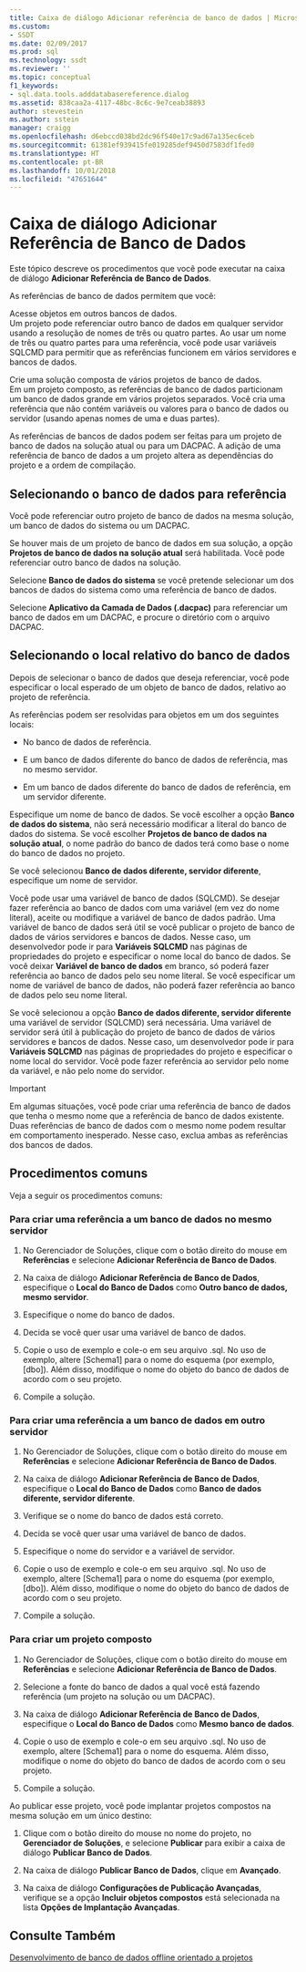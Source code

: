 ```yaml
---
title: Caixa de diálogo Adicionar referência de banco de dados | Microsoft Docs
ms.custom:
- SSDT
ms.date: 02/09/2017
ms.prod: sql
ms.technology: ssdt
ms.reviewer: ''
ms.topic: conceptual
f1_keywords:
- sql.data.tools.adddatabasereference.dialog
ms.assetid: 838caa2a-4117-48bc-8c6c-9e7ceab38893
author: stevestein
ms.author: sstein
manager: craigg
ms.openlocfilehash: d6ebccd038bd2dc96f540e17c9ad67a135ec6ceb
ms.sourcegitcommit: 61381ef939415fe019285def9450d7583df1fed0
ms.translationtype: HT
ms.contentlocale: pt-BR
ms.lasthandoff: 10/01/2018
ms.locfileid: "47651644"
---
```

# <a name="add-database-reference-dialog-box"></a>Caixa de diálogo Adicionar Referência de Banco de Dados
Este tópico descreve os procedimentos que você pode executar na caixa de diálogo **Adicionar Referência de Banco de Dados**.  
  
As referências de banco de dados permitem que você:  
  
Acesse objetos em outros bancos de dados.  
Um projeto pode referenciar outro banco de dados em qualquer servidor usando a resolução de nomes de três ou quatro partes. Ao usar um nome de três ou quatro partes para uma referência, você pode usar variáveis SQLCMD para permitir que as referências funcionem em vários servidores e bancos de dados.  
  
Crie uma solução composta de vários projetos de banco de dados.  
Em um projeto composto, as referências de banco de dados particionam um banco de dados grande em vários projetos separados. Você cria uma referência que não contém variáveis ou valores para o banco de dados ou servidor (usando apenas nomes de uma e duas partes).  
  
As referências de bancos de dados podem ser feitas para um projeto de banco de dados na solução atual ou para um DACPAC. A adição de uma referência de banco de dados a um projeto altera as dependências do projeto e a ordem de compilação.  
  
## <a name="selecting-the-database-to-reference"></a>Selecionando o banco de dados para referência  
Você pode referenciar outro projeto de banco de dados na mesma solução, um banco de dados do sistema ou um DACPAC.  
  
Se houver mais de um projeto de banco de dados em sua solução, a opção **Projetos de banco de dados na solução atual** será habilitada. Você pode referenciar outro banco de dados na solução.  
  
Selecione **Banco de dados do sistema** se você pretende selecionar um dos bancos de dados do sistema como uma referência de banco de dados.  
  
Selecione **Aplicativo da Camada de Dados (.dacpac)** para referenciar um banco de dados em um DACPAC, e procure o diretório com o arquivo DACPAC.  
  
## <a name="selecting-the-databases-relative-location"></a>Selecionando o local relativo do banco de dados  
Depois de selecionar o banco de dados que deseja referenciar, você pode especificar o local esperado de um objeto de banco de dados, relativo ao projeto de referência.  
  
As referências podem ser resolvidas para objetos em um dos seguintes locais:  
  
- No banco de dados de referência.  
  
- E um banco de dados diferente do banco de dados de referência, mas no mesmo servidor.  
  
- Em um banco de dados diferente do banco de dados de referência, em um servidor diferente.  
  
Especifique um nome de banco de dados. Se você escolher a opção **Banco de dados do sistema**, não será necessário modificar a literal do banco de dados do sistema. Se você escolher **Projetos de banco de dados na solução atual**, o nome padrão do banco de dados terá como base o nome do banco de dados no projeto.  
  
Se você selecionou **Banco de dados diferente, servidor diferente**, especifique um nome de servidor.  
  
Você pode usar uma variável de banco de dados (SQLCMD). Se desejar fazer referência ao banco de dados com uma variável (em vez do nome literal), aceite ou modifique a variável de banco de dados padrão. Uma variável de banco de dados será útil se você publicar o projeto de banco de dados de vários servidores e bancos de dados. Nesse caso, um desenvolvedor pode ir para **Variáveis SQLCMD** nas páginas de propriedades do projeto e especificar o nome local do banco de dados. Se você deixar **Variável de banco de dados** em branco, só poderá fazer referência ao banco de dados pelo seu nome literal. Se você especificar um nome de variável de banco de dados, não poderá fazer referência ao banco de dados pelo seu nome literal.  
  
Se você selecionou a opção **Banco de dados diferente, servidor diferente** uma variável de servidor (SQLCMD) será necessária. Uma variável de servidor será útil à publicação do projeto de banco de dados de vários servidores e bancos de dados. Nesse caso, um desenvolvedor pode ir para **Variáveis SQLCMD** nas páginas de propriedades do projeto e especificar o nome local do servidor. Você pode fazer referência ao servidor pelo nome da variável, e não pelo nome do servidor.  
  
> [!IMPORTANT]  
> Em algumas situações, você pode criar uma referência de banco de dados que tenha o mesmo nome que a referência de banco de dados existente. Duas referências de banco de dados com o mesmo nome podem resultar em comportamento inesperado. Nesse caso, exclua ambas as referências dos bancos de dados.  
  
## <a name="common-procedures"></a>Procedimentos comuns  
Veja a seguir os procedimentos comuns:  
  
### <a name="to-create-a-reference-to-a-database-on-the-same-server"></a>Para criar uma referência a um banco de dados no mesmo servidor  
  
1.  No Gerenciador de Soluções, clique com o botão direito do mouse em **Referências** e selecione **Adicionar Referência de Banco de Dados**.  
  
2.  Na caixa de diálogo **Adicionar Referência de Banco de Dados**, especifique o **Local do Banco de Dados** como **Outro banco de dados, mesmo servidor**.  
  
3.  Especifique o nome do banco de dados.  
  
4.  Decida se você quer usar uma variável de banco de dados.  
  
5.  Copie o uso de exemplo e cole-o em seu arquivo .sql. No uso de exemplo, altere [Schema1] para o nome do esquema (por exemplo, [dbo]). Além disso, modifique o nome do objeto do banco de dados de acordo com o seu projeto.  
  
6.  Compile a solução.  
  
### <a name="to-create-a-reference-to-a-database-on-another-server"></a>Para criar uma referência a um banco de dados em outro servidor  
  
1.  No Gerenciador de Soluções, clique com o botão direito do mouse em **Referências** e selecione **Adicionar Referência de Banco de Dados**.  
  
2.  Na caixa de diálogo **Adicionar Referência de Banco de Dados**, especifique o **Local do Banco de Dados** como **Banco de dados diferente, servidor diferente**.  
  
3.  Verifique se o nome do banco de dados está correto.  
  
4.  Decida se você quer usar uma variável de banco de dados.  
  
5.  Especifique o nome do servidor e a variável de servidor.  
  
6.  Copie o uso de exemplo e cole-o em seu arquivo .sql. No uso de exemplo, altere [Schema1] para o nome do esquema (por exemplo, [dbo]). Além disso, modifique o nome do objeto do banco de dados de acordo com o seu projeto.  
  
7.  Compile a solução.  
  
### <a name="to-create-a-composite-project"></a>Para criar um projeto composto  
  
1.  No Gerenciador de Soluções, clique com o botão direito do mouse em **Referências** e selecione **Adicionar Referência de Banco de Dados**.  
  
2.  Selecione a fonte do banco de dados a qual você está fazendo referência (um projeto na solução ou um DACPAC).  
  
3.  Na caixa de diálogo **Adicionar Referência de Banco de Dados**, especifique o **Local do Banco de Dados** como **Mesmo banco de dados**.  
  
4.  Copie o uso de exemplo e cole-o em seu arquivo .sql. No uso de exemplo, altere [Schema1] para o nome do esquema. Além disso, modifique o nome do objeto do banco de dados de acordo com o seu projeto.  
  
5.  Compile a solução.  
  
Ao publicar esse projeto, você pode implantar projetos compostos na mesma solução em um único destino:  
  
1.  Clique com o botão direito do mouse no nome do projeto, no **Gerenciador de Soluções**, e selecione **Publicar** para exibir a caixa de diálogo **Publicar Banco de Dados**.  
  
2.  Na caixa de diálogo **Publicar Banco de Dados**, clique em **Avançado**.  
  
3.  Na caixa de diálogo **Configurações de Publicação Avançadas**, verifique se a opção **Incluir objetos compostos** está selecionada na lista **Opções de Implantação Avançadas**.  
  
## <a name="see-also"></a>Consulte Também  
[Desenvolvimento de banco de dados offline orientado a projetos](../ssdt/project-oriented-offline-database-development.md)  
  
